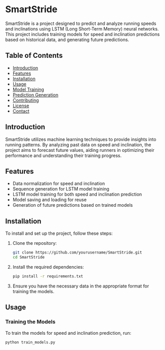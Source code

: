 # SmartStride

SmartStride is a project designed to predict and analyze running speeds and inclinations using LSTM (Long Short-Term Memory) neural networks. This project includes training models for speed and inclination predictions based on historical data, and generating future predictions.

## Table of Contents

- [Introduction](#introduction)
- [Features](#features)
- [Installation](#installation)
- [Usage](#usage)
- [Model Training](#model-training)
- [Prediction Generation](#prediction-generation)
- [Contributing](#contributing)
- [License](#license)
- [Contact](#contact)

## Introduction

SmartStride utilizes machine learning techniques to provide insights into running patterns. By analyzing past data on speed and inclination, the project aims to forecast future values, aiding runners in optimizing their performance and understanding their training progress.

## Features

- Data normalization for speed and inclination
- Sequence generation for LSTM model training
- LSTM model training for both speed and inclination prediction
- Model saving and loading for reuse
- Generation of future predictions based on trained models

## Installation

To install and set up the project, follow these steps:

1. Clone the repository:
    ```bash
    git clone https://github.com/yourusername/SmartStride.git
    cd SmartStride
    ```

2. Install the required dependencies:
    ```bash
    pip install -r requirements.txt
    ```

3. Ensure you have the necessary data in the appropriate format for training the models.

## Usage

### Training the Models

To train the models for speed and inclination prediction, run:

```bash
python train_models.py

